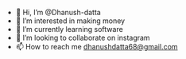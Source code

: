 - 👋 Hi, I’m @Dhanush-datta
- 👀 I’m interested in making money
- 🌱 I’m currently learning software
- 💞️ I’m looking to collaborate on instagram
- 📫 How to reach me dhanushdatta68@gmail.com


<!---
Dhanush-datta/Dhanush-datta is a ✨ special ✨ repository because its `README.md` (this file) appears on your GitHub profile.
You can click the Preview link to take a look at your changes.
--->
